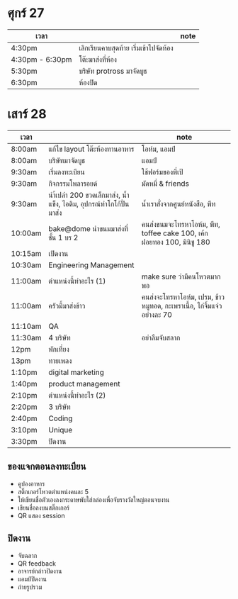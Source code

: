 # ศุกร์ 27
| เวลา | | note |
|---|---|---|
| 4:30pm | เลิกเรียนคาบสุดท้าย เริ่มเข้าไปจัดห้อง | |
| 4:30pm - 6:30pm | โต๊ะมาส่งที่ห้อง | |
| 5:30pm | บริษัท protross มาจัดบูธ | |
| 6:30pm | ห้องปิด | |

# เสาร์ 28
| เวลา | | note |
|---|---|---|
| 8:00am | แก้ไข layout โต๊ะห้องทานอาหาร | โอห์ม, แอมป์ |
| 8:00am | บริษัทมาจัดบูธ | แอมป์ |
| 9:30am | เริ่มลงทะเบียน | ใช้ฟอร์มของพี่เป้ |
| 9:30am | กิจกรรมโพลารอยด์ | มัดหมี่ & friends |
| 9:30am | นำ้เปล่า 200 ขวดเล็กมาส่ง, น้ำแข็ง, ไอติม, อุปกรณ์ทำโกโก้ปั่นมาส่ง  | น้ำเราสั่งจากศูนย์หนังสือ, พีท |
| 10:00am | bake@dome นำขนมมาส่งที่ชั้น 1 บร 2 | คนส่งขนมจะโทรหาโอห์ม, พีท, toffee cake 100, เค้กฝอยทอง 100, มินิชู 180 |
| 10:15am | เปิดงาน | |
| 10:30am | Engineering Management | |
| 11:00am | ตำแหน่งนี้ทำอะไร (1) | make sure ว่ามีคนโหวตมากพอ |
| 11:00am | ครัวมี้มาส่งข้าว | คนส่งจะโทรหาโอห์ม, เปรม, ข้าวหมูทอด, กะเพราเนื้อ, ไก่จิ้มแจ่ว อย่างละ 70 |
| 11:10am | QA | |
| 11:30am | 4 บริษัท | อย่าลืมจับสลาก |
| 12pm | พักเที่ยง | |
| 13pm | ทายเพลง | |
| 1:10pm | digital marketing | |
| 1:40pm | product management | |
| 2:10pm | ตำแหน่งนี้ทำอะไร (2) | |
| 2:20pm | 3 บริษัท | |
| 2:40pm | Coding | |
| 3:10pm | Unique | |
| 3:30pm | ปิดงาน | |

## ของแจกตอนลงทะเบียน
- คูปองอาหาร
- สติ๊กเกอร์โหวตตำแหน่งคนละ 5
- ให้เขียนชื่อตัวเองลงกระดาษพับใส่กล่องเพื่อจับรางวัลใหญ่ตอนจบงาน
- เขียนชื่อลงบนสติ๊กเกอร์
- QR แสดง session 

## ปิดงาน
- จับฉลาก
- QR feedback
- อาจารย์กล่าวปิดงาน
- แอมป์ปิดงาน
- ถ่ายรูปรวม
